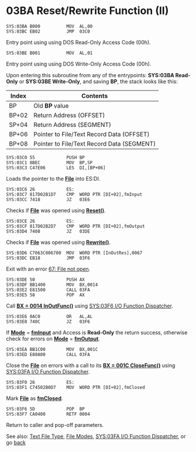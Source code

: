 # 03BA Reset/Rewrite Function (II)

```
SYS:03BA B000          MOV	AL,00
SYS:03BC EB02          JMP	03C0
```

Entry point using using DOS Read-Only Access Code (00h).

```
SYS:03BE B001          MOV	AL,01
```

Entry point using using DOS Write-Only Access Code (00h).

Upon entering this subroutine from any of the entrypoints: **SYS:03BA Read-Only** or **SYS:03BE Write-Only**, and saving **BP**, the stack looks like this:

|Index|Contents                                  |
|-----|------------------------------------------|
|BP   |Old **BP** value                          |
|BP+02|Return Address (OFFSET)                   |
|SP+04|Return Address (SEGMENT)                  |
|BP+06|Pointer to File/Text Record Data (OFFSET) |
|BP+08|Pointer to File/Text Record Data (SEGMENT)|

```
SYS:03C0 55            PUSH	BP
SYS:03C1 8BEC          MOV	BP,SP
SYS:03C3 C47E06        LES	DI,[BP+06]
```

Loads the pointer to the **[File](TEXT-FILE-TYPE.md)** into ES:DI.

```
SYS:03C6 26            ES:
SYS:03C7 817D02B1D7    CMP	WORD PTR [DI+02],fmInput
SYS:03CC 7418          JZ	03E6
```

Checks if **[File](TEXT-FILE-TYPE.md)** was opened using **[Reset()](FILE-MODES.md)**.

```
SYS:03CE 26            ES:
SYS:03CF 817D02B2D7    CMP	WORD PTR [DI+02],fmOutput
SYS:03D4 7408          JZ	03DE
```

Checks if **[File](TEXT-FILE-TYPE.md)** was opened using **[Rewrite()](FILE-MODES.md)**.

```
SYS:03D6 C7063C006700  MOV	WORD PTR [InOutRes],0067
SYS:03DC EB18          JMP	03F6
```

Exit with an error [67: File not open](ERROR-CODES.md).

```
SYS:03DE 50            PUSH	AX
SYS:03DF BB1400        MOV	BX,0014
SYS:03E2 E81500        CALL	03FA
SYS:03E5 58            POP	AX
```

Call **[BX = 0014 InOutFunc()](TEXT-FILE-TYPE.md)** using [SYS:03F6 I/O Function Dispatcher](03FA-IO-FUNCTION-DISPATCHER.md).

```
SYS:03E6 0AC0          OR	AL,AL
SYS:03E8 740C          JZ	03F6
```

If **[Mode](FILE-MODES.md)** = **[fmInput](FILE-MODES.md)** and Access is  **Read-Only** the return success, otherwise check for errors on **[Mode](FILE-MODES.md)** = **[fmOutput](FILE-MODES.md)**.

```
SYS:03EA BB1C00        MOV	BX,001C
SYS:03ED E80A00        CALL	03FA
```

Close the **[File](TEXT-FILE-TYPE.md)** on errors with a call to its **[BX = 001C CloseFunc()](TEXT-FILE-TYPE.md)** using [SYS:03FA I/O Function Dispatcher](03FA-IO-FUNCTION-DISPATCHER.md).

```
SYS:03F0 26            ES:
SYS:03F1 C74502B0D7    MOV	WORD PTR [DI+02],fmClosed
```

Mark **[File](TEXT-FILE-TYPE.md)** as **[fmClosed](FILE-MODES.md)**.

```
SYS:03F6 5D            POP	BP
SYS:03F7 CA0400        RETF	0004
```

Return to caller and pop-off parameters.

See also: [Text File Type](TEXT-FILE-TYPE.md), [File Modes](FILE-MODES.md), [SYS:03FA I/O Function Dispatcher](03FA-IO-FUNCTION-DISPATCHER.md), or go [back](../README.md)